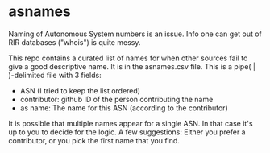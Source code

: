 # asnames

Naming of Autonomous System numbers is an issue. Info one can get out of RIR databases ("whois") is quite messy.

This repo contains a curated list of names for when other sources fail to give a good descriptive name. It is in the asnames.csv file.
This is a pipe( | )-delimited file with 3 fields:
   * ASN (I tried to keep the list ordered)
   * contributor: github ID of the person contributing the name
   * as name: The name for this ASN (according to the contributor)

It is possible that multiple names appear for a single ASN. In that case it's up to you to decide for the logic. A few suggestions: Either you prefer a contributor, or you pick the first name that you find.


